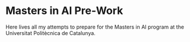 # Masters in AI Pre-Work

Here lives all my attempts to prepare for the Masters in AI program at the Universitat Politècnica de Catalunya.